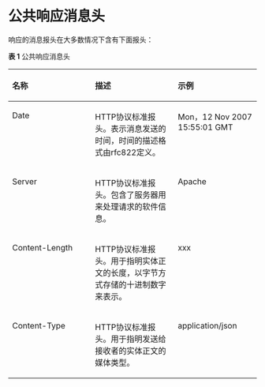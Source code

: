 # 公共响应消息头<a name="apm_04_0010"></a>

响应的消息报头在大多数情况下含有下面报头：

**表 1**  公共响应消息头

<a name="t7d0476b754a541bea209379e2c6a7a86"></a>
<table><thead align="left"><tr id="r0e21b38d24c6472f86868224a777b47a"><th class="cellrowborder" valign="top" width="33.33333333333333%" id="mcps1.2.4.1.1"><p id="a69563059fb6949e3a6c32ea695e90116"><a name="a69563059fb6949e3a6c32ea695e90116"></a><a name="a69563059fb6949e3a6c32ea695e90116"></a>名称</p>
</th>
<th class="cellrowborder" valign="top" width="33.33333333333333%" id="mcps1.2.4.1.2"><p id="aabe76c5277dc4445a7bde665d5e3cf57"><a name="aabe76c5277dc4445a7bde665d5e3cf57"></a><a name="aabe76c5277dc4445a7bde665d5e3cf57"></a>描述</p>
</th>
<th class="cellrowborder" valign="top" width="33.33333333333333%" id="mcps1.2.4.1.3"><p id="a08d223be70314191a595ba0bac1f8072"><a name="a08d223be70314191a595ba0bac1f8072"></a><a name="a08d223be70314191a595ba0bac1f8072"></a>示例</p>
</th>
</tr>
</thead>
<tbody><tr id="r0f709a5ac1f44a1bb247c14cd8df6c4e"><td class="cellrowborder" valign="top" width="33.33333333333333%" headers="mcps1.2.4.1.1 "><p id="a8d3e14d4f3f840bc9833fc2c05db52e4"><a name="a8d3e14d4f3f840bc9833fc2c05db52e4"></a><a name="a8d3e14d4f3f840bc9833fc2c05db52e4"></a>Date</p>
</td>
<td class="cellrowborder" valign="top" width="33.33333333333333%" headers="mcps1.2.4.1.2 "><p id="ac93fdc16c33645f19d252f4c71ff52b2"><a name="ac93fdc16c33645f19d252f4c71ff52b2"></a><a name="ac93fdc16c33645f19d252f4c71ff52b2"></a>HTTP协议标准报头。表示消息发送的时间，时间的描述格式由rfc822定义。</p>
</td>
<td class="cellrowborder" valign="top" width="33.33333333333333%" headers="mcps1.2.4.1.3 "><p id="a3b7bf3828190443280a1cd0af2aea52e"><a name="a3b7bf3828190443280a1cd0af2aea52e"></a><a name="a3b7bf3828190443280a1cd0af2aea52e"></a>Mon，12 Nov 2007 15:55:01 GMT</p>
</td>
</tr>
<tr id="r2f0155c5adad496babe1ba1cecd2f70c"><td class="cellrowborder" valign="top" width="33.33333333333333%" headers="mcps1.2.4.1.1 "><p id="zh-cn_topic_0073180020_p306646695935"><a name="zh-cn_topic_0073180020_p306646695935"></a><a name="zh-cn_topic_0073180020_p306646695935"></a>Server</p>
</td>
<td class="cellrowborder" valign="top" width="33.33333333333333%" headers="mcps1.2.4.1.2 "><p id="a0b204c97664d470d8a7fb89618280831"><a name="a0b204c97664d470d8a7fb89618280831"></a><a name="a0b204c97664d470d8a7fb89618280831"></a>HTTP协议标准报头。包含了服务器用来处理请求的软件信息。</p>
</td>
<td class="cellrowborder" valign="top" width="33.33333333333333%" headers="mcps1.2.4.1.3 "><p id="aa9ee325ad1aa42c19739ce636b6986f0"><a name="aa9ee325ad1aa42c19739ce636b6986f0"></a><a name="aa9ee325ad1aa42c19739ce636b6986f0"></a>Apache</p>
</td>
</tr>
<tr id="r20492ae427ba40ff918d1b138f7afb7c"><td class="cellrowborder" valign="top" width="33.33333333333333%" headers="mcps1.2.4.1.1 "><p id="ab6152c7708884a0aaace544cc5657bce"><a name="ab6152c7708884a0aaace544cc5657bce"></a><a name="ab6152c7708884a0aaace544cc5657bce"></a>Content-Length</p>
</td>
<td class="cellrowborder" valign="top" width="33.33333333333333%" headers="mcps1.2.4.1.2 "><p id="a832b3a9dafd34eae96ada7cf520049af"><a name="a832b3a9dafd34eae96ada7cf520049af"></a><a name="a832b3a9dafd34eae96ada7cf520049af"></a>HTTP协议标准报头。用于指明实体正文的长度，以字节方式存储的十进制数字来表示。</p>
</td>
<td class="cellrowborder" valign="top" width="33.33333333333333%" headers="mcps1.2.4.1.3 "><p id="ac23120309cd74c6dbe6f909f18cd278e"><a name="ac23120309cd74c6dbe6f909f18cd278e"></a><a name="ac23120309cd74c6dbe6f909f18cd278e"></a>xxx</p>
</td>
</tr>
<tr id="r616acff79ff24906a9e38241e89171af"><td class="cellrowborder" valign="top" width="33.33333333333333%" headers="mcps1.2.4.1.1 "><p id="a93cf7a3fa1cf47aea59b3b12a5d1fc33"><a name="a93cf7a3fa1cf47aea59b3b12a5d1fc33"></a><a name="a93cf7a3fa1cf47aea59b3b12a5d1fc33"></a>Content-Type</p>
</td>
<td class="cellrowborder" valign="top" width="33.33333333333333%" headers="mcps1.2.4.1.2 "><p id="adc554f00abd5432d87b7e4819fbf95de"><a name="adc554f00abd5432d87b7e4819fbf95de"></a><a name="adc554f00abd5432d87b7e4819fbf95de"></a>HTTP协议标准报头。用于指明发送给接收者的实体正文的媒体类型。</p>
</td>
<td class="cellrowborder" valign="top" width="33.33333333333333%" headers="mcps1.2.4.1.3 "><p id="zh-cn_topic_0073180020_p940161295935"><a name="zh-cn_topic_0073180020_p940161295935"></a><a name="zh-cn_topic_0073180020_p940161295935"></a>application/json</p>
</td>
</tr>
</tbody>
</table>

